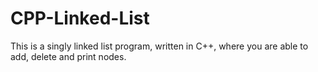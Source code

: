 # CPP-Linked-List

This is a singly linked list program, written in C++, where you are able to add, delete and print nodes.
